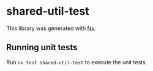 # shared-util-test

This library was generated with [Nx](https://nx.dev).

## Running unit tests

Run `nx test shared-util-test` to execute the unit tests.
